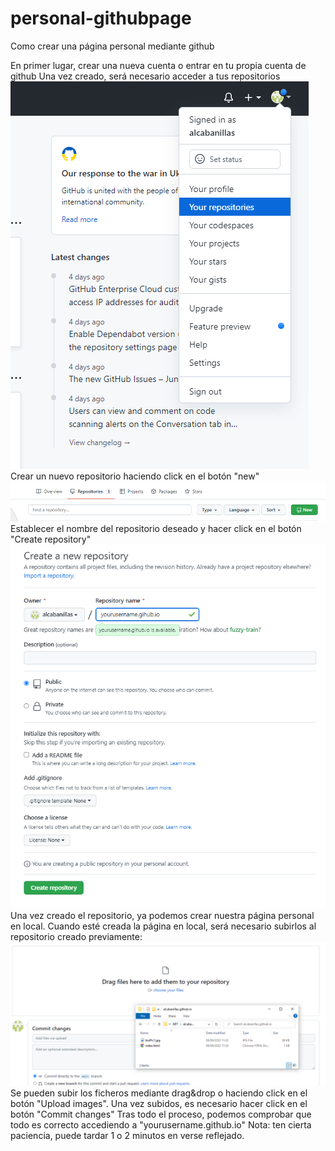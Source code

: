 # personal-githubpage
Como crear una página personal mediante github

En primer lugar, crear una nueva cuenta o entrar en tu propia cuenta de github 
Una vez creado, será necesario acceder a tus repositorios  
![step2](https://raw.githubusercontent.com/alcabanillas/personal-githubpage/main/step2.png)
Crear un nuevo repositorio haciendo click en el botón "new"  
![step3](https://raw.githubusercontent.com/alcabanillas/personal-githubpage/main/step3.png)
Establecer el nombre del repositorio deseado y hacer click en el botón "Create repository"  
![step4](https://raw.githubusercontent.com/alcabanillas/personal-githubpage/main/step4.png)
Una vez creado el repositorio, ya podemos crear nuestra página personal en local.
Cuando esté creada la página en local, será necesario subirlos al repositorio creado previamente:  
![step6](https://raw.githubusercontent.com/alcabanillas/personal-githubpage/main/step6.png)
Se pueden subir los ficheros mediante drag&drop o haciendo click en el botón "Upload images". Una vez subidos, es necesario hacer click en el botón "Commit changes"
Tras todo el proceso, podemos comprobar que todo es correcto accediendo a "yourusername.github.io" 
Nota: ten cierta paciencia, puede tardar 1 o 2 minutos en verse reflejado.

